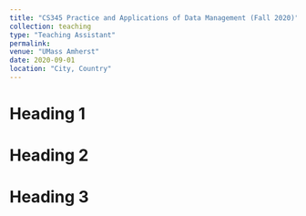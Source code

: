 ```yaml
---
title: "CS345 Practice and Applications of Data Management (Fall 2020)"
collection: teaching
type: "Teaching Assistant"
permalink: 
venue: "UMass Amherst"
date: 2020-09-01
location: "City, Country"
---
```


Heading 1
======

Heading 2
======

Heading 3
======

